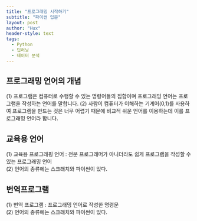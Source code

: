 ```yaml
---
title: "프로그래밍 시작하기"
subtitle: "파이썬 입문"
layout: post
author: "Hux"
header-style: text
tags:
  - Python
  - 딥러닝
  - 데이터 분석
---
```

<!-- 정리 텍스트 -->
<h2>프로그래밍 언어의 개념</h2> 

(1) 프로그램은 컴퓨터로 수행할 수 있는 명령어들의 집합이며 프로그래밍 언어는 프로그램을 작성하는 언어를 말합니다.
(2) 사람이 컴퓨터가 이해하는 기계어(0,1)를 사용하여 프로그램을 만드는 것은 너무 어렵기 때문에 비교적 쉬운 언어를 이용하는데 이를 프로그래밍 언어라 합니다.

<!-- 정리 텍스트 end -->

교육용 언어
-------------


(1) 교육용 프로그래핑 언어 : 전문 프로그래머가 아니더라도 쉽게 프로그램을 작성할 수 있는 프로그래밍 언어<br> 
(2) 언어의 종류에는 스크래치와 파이썬이 있다.


번역프로그램
----------

(1) 번역 프로그램 :  프로그래밍 언어로 작성한 명령문<br>
(2) 언어의 종류에는 스크래치와 파이썬이 있다.